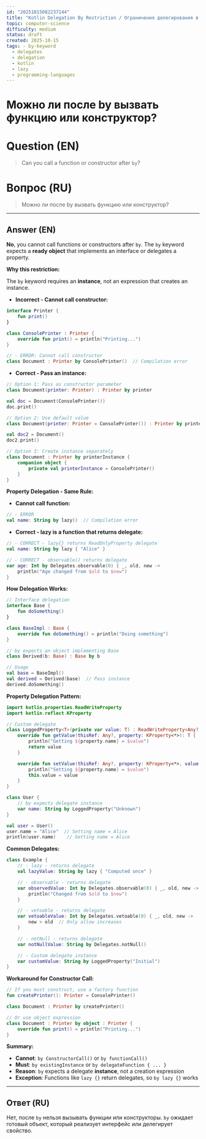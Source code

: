 ```yaml
---
id: "20251015082237144"
title: "Kotlin Delegation By Restriction / Ограничения делегирования в Kotlin"
topic: computer-science
difficulty: medium
status: draft
created: 2025-10-15
tags: - by-keyword
  - delegates
  - delegation
  - kotlin
  - lazy
  - programming-languages
---
```

# Можно ли после by вызвать функцию или конструктор?

# Question (EN)
> Can you call a function or constructor after `by`?

# Вопрос (RU)
> Можно ли после by вызвать функцию или конструктор?

---

## Answer (EN)

**No**, you cannot call functions or constructors after `by`. The `by` keyword expects a **ready object** that implements an interface or delegates a property.

**Why this restriction:**

The `by` keyword requires an **instance**, not an expression that creates an instance.

- **Incorrect - Cannot call constructor:**
```kotlin
interface Printer {
    fun print()
}

class ConsolePrinter : Printer {
    override fun print() = println("Printing...")
}

// - ERROR: Cannot call constructor
class Document : Printer by ConsolePrinter()  // Compilation error
```

- **Correct - Pass an instance:**
```kotlin
// Option 1: Pass as constructor parameter
class Document(printer: Printer) : Printer by printer

val doc = Document(ConsolePrinter())
doc.print()

// Option 2: Use default value
class Document(printer: Printer = ConsolePrinter()) : Printer by printer

val doc2 = Document()
doc2.print()

// Option 3: Create instance separately
class Document : Printer by printerInstance {
    companion object {
        private val printerInstance = ConsolePrinter()
    }
}
```

**Property Delegation - Same Rule:**

- **Cannot call function:**
```kotlin
// - ERROR
val name: String by lazy()  // Compilation error
```

- **Correct - lazy is a function that returns delegate:**
```kotlin
// - CORRECT - lazy{} returns ReadOnlyProperty delegate
val name: String by lazy { "Alice" }

// - CORRECT - observable() returns delegate
var age: Int by Delegates.observable(0) { _, old, new ->
    println("Age changed from $old to $new")
}
```

**How Delegation Works:**

```kotlin
// Interface delegation
interface Base {
    fun doSomething()
}

class BaseImpl : Base {
    override fun doSomething() = println("Doing something")
}

// by expects an object implementing Base
class Derived(b: Base) : Base by b

// Usage
val base = BaseImpl()
val derived = Derived(base)  // Pass instance
derived.doSomething()
```

**Property Delegation Pattern:**

```kotlin
import kotlin.properties.ReadWriteProperty
import kotlin.reflect.KProperty

// Custom delegate
class LoggedProperty<T>(private var value: T) : ReadWriteProperty<Any?, T> {
    override fun getValue(thisRef: Any?, property: KProperty<*>): T {
        println("Getting ${property.name} = $value")
        return value
    }

    override fun setValue(thisRef: Any?, property: KProperty<*>, value: T) {
        println("Setting ${property.name} = $value")
        this.value = value
    }
}

class User {
    // by expects delegate instance
    var name: String by LoggedProperty("Unknown")
}

val user = User()
user.name = "Alice"  // Setting name = Alice
println(user.name)    // Getting name = Alice
```

**Common Delegates:**

```kotlin
class Example {
    // - lazy - returns delegate
    val lazyValue: String by lazy { "Computed once" }

    // - observable - returns delegate
    var observedValue: Int by Delegates.observable(0) { _, old, new ->
        println("Changed from $old to $new")
    }

    // - vetoable - returns delegate
    var vetoableValue: Int by Delegates.vetoable(0) { _, old, new ->
        new > old  // Only allow increases
    }

    // - notNull - returns delegate
    var notNullValue: String by Delegates.notNull()

    // - Custom delegate instance
    var customValue: String by LoggedProperty("Initial")
}
```

**Workaround for Constructor Call:**

```kotlin
// If you must construct, use a factory function
fun createPrinter(): Printer = ConsolePrinter()

class Document : Printer by createPrinter()

// Or use object expression
class Document : Printer by object : Printer {
    override fun print() = println("Printing...")
}
```

**Summary:**

- **Cannot**: `by ConstructorCall()` or `by functionCall()`
- **Must**: `by existingInstance` or `by delegateFunction { ... }`
- **Reason**: `by` expects a delegate **instance**, not a creation expression
- **Exception**: Functions like `lazy {}` return delegates, so `by lazy {}` works

---

## Ответ (RU)

Нет, после `by` нельзя вызывать функции или конструкторы. `by` ожидает готовый объект, который реализует интерфейс или делегирует свойство.

